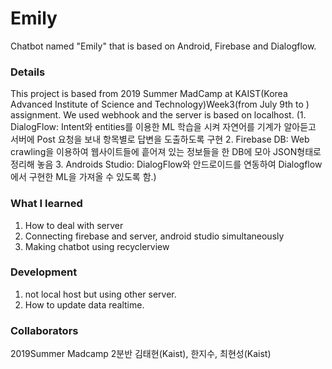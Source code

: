 # Emily
Chatbot named "Emily" that is based on Android, Firebase and Dialogflow.
### Details
This project is based from 2019 Summer MadCamp at KAIST(Korea Advanced Institute of Science and Technology)Week3(from July 9th to ) assignment.
We used webhook and the server is based on localhost.
(1. DialogFlow: Intent와 entities를 이용한 ML 학습을 시켜 자연어를 기계가 알아듣고 서버에 Post 요청을 보내 항목별로 답변을 도출하도록 구현
2. Firebase DB: Web crawling을 이용하여 웹사이트들에 흩어져 있는 정보들을 한 DB에 모아 JSON형태로 정리해 놓음
3. Androids Studio: DialogFlow와 안드로이드를 연동하여 Dialogflow에서 구현한 ML을 가져올 수 있도록 함.)
### What I learned
1. How to deal with server
2. Connecting firebase and server, android studio simultaneously
3. Making chatbot using recyclerview
### Development
1. not local host but using other server.
2. How to update data realtime.
### Collaborators
2019Summer Madcamp 2분반 김태현(Kaist), 한지수, 최현성(Kaist)
